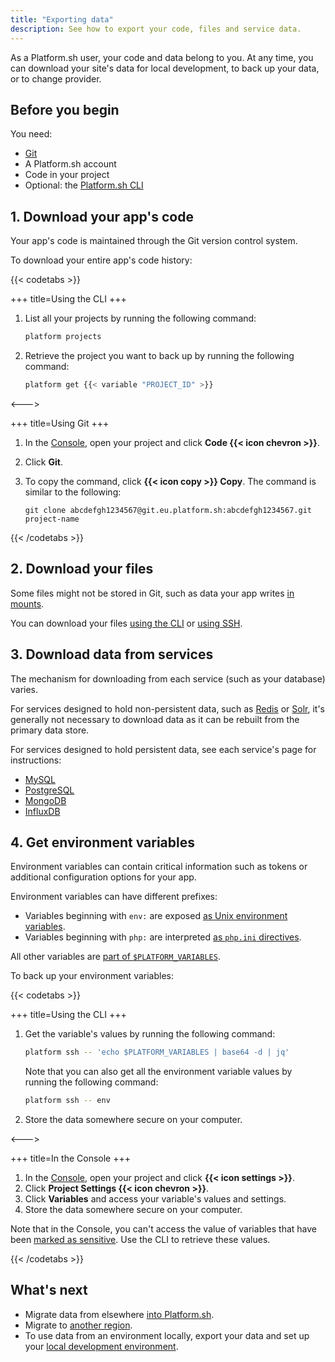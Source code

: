 ```yaml
---
title: "Exporting data"
description: See how to export your code, files and service data.
---
```


As a Platform.sh user, your code and data belong to you.
At any time, you can download your site's data for local development, to back up your data, or to change provider.

## Before you begin

You need:

- [Git](https://git-scm.com/downloads)
- A Platform.sh account
- Code in your project
- Optional: the [Platform.sh CLI](../administration/cli/_index.md)

## 1. Download your app's code

Your app's code is maintained through the Git version control system.

To download your entire app's code history:

{{< codetabs >}}

+++
title=Using the CLI
+++

1. List all your projects by running the following command:

   ```bash
   platform projects
   ```

2. Retrieve the project you want to back up by running the following command:

   ```bash
   platform get {{< variable "PROJECT_ID" >}}
   ```

<--->

+++
title=Using Git
+++

1. In the [Console](https://console.platform.sh/), open your project and click **Code {{< icon chevron >}}**.
2. Click **Git**.
3. To copy the command, click **{{< icon copy >}} Copy**.
   The command is similar to the following:

   ```text
   git clone abcdefgh1234567@git.eu.platform.sh:abcdefgh1234567.git project-name
   ```

{{< /codetabs >}}

## 2. Download your files

Some files might not be stored in Git,
such as data your app writes [in mounts](../create-apps/app-reference.md#mounts).

You can download your files [using the CLI](../development/file-transfer.md#transfer-files-using-the-cli) or [using SSH](../development/file-transfer.md#transfer-files-using-an-ssh-client).

## 3. Download data from services

The mechanism for downloading from each service (such as your database) varies.

For services designed to hold non-persistent data, such as [Redis](../add-services/redis.md) or [Solr](../add-services/solr.md),
it's generally not necessary to download data as it can be rebuilt from the primary data store.

For services designed to hold persistent data, see each service's page for instructions:

- [MySQL](../add-services/mysql/_index.md#exporting-data)
- [PostgreSQL](../add-services/postgresql.md#exporting-data)
- [MongoDB](../add-services/mongodb.md#exporting-data)
- [InfluxDB](../add-services/influxdb.md#exporting-data)

## 4. Get environment variables

Environment variables can contain critical information such as tokens or additional configuration options for your app.

Environment variables can have different prefixes:

- Variables beginning with `env:` are exposed [as Unix environment variables](../development/variables/_index.md#top-level-environment-variables).
- Variables beginning with `php:` are interpreted [as `php.ini` directives](../development/variables/_index.md#php-specific-variables).

All other variables are [part of `$PLATFORM_VARIABLES`](../development/variables/use-variables.md#use-platformsh-provided-variables).

To back up your environment variables:

{{< codetabs >}}

+++
title=Using the CLI
+++

1. Get the variable's values by running the following command:

   ```bash
   platform ssh -- 'echo $PLATFORM_VARIABLES | base64 -d | jq'
   ```

   Note that you can also get all the environment variable values by running the following command:

   ```bash
   platform ssh -- env
   ```

2. Store the data somewhere secure on your computer.

<--->

+++
title=In the Console
+++

1. In the [Console](https://console.platform.sh/), open your project and click **{{< icon settings >}}**.
2. Click **Project Settings {{< icon chevron >}}**.
3. Click **Variables** and access your variable's values and settings.
4. Store the data somewhere secure on your computer.

Note that in the Console, you can't access the value of variables that have been [marked as sensitive](../development/variables/set-variables.md#variable-options).
Use the CLI to retrieve these values.

{{< /codetabs >}}

## What's next

- Migrate data from elsewhere [into Platform.sh](./migrating.md).
- Migrate to [another region](../projects/region-migration.md).
- To use data from an environment locally, export your data and set up your [local development environment](../development/local/_index.md).
